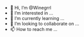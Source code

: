 - 👋 Hi, I’m @Winegrrl
- 👀 I’m interested in ...
- 🌱 I’m currently learning ...
- 💞️ I’m looking to collaborate on ...
- 📫 How to reach me ...

<!---
Winegrrl/Winegrrl is a ✨ special ✨ repository because its `README.md` (this file) appears on your GitHub profile.
You can click the Preview link to take a look at your changes.
--->

